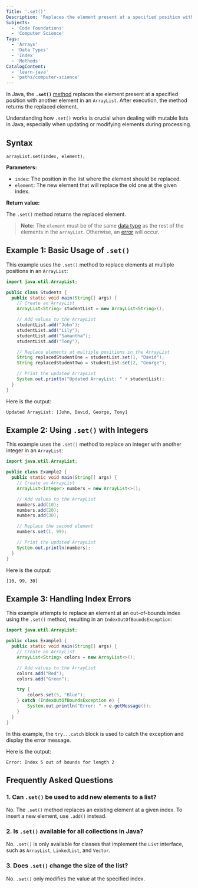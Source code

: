 ```yaml
---
Title: '.set()'
Description: 'Replaces the element present at a specified position with another element in an ArrayList.'
Subjects:
  - 'Code Foundations'
  - 'Computer Science'
Tags:
  - 'Arrays'
  - 'Data Types'
  - 'Index'
  - 'Methods'
CatalogContent:
  - 'learn-java'
  - 'paths/computer-science'
---
```


In Java, the **`.set()`** [method](https://www.codecademy.com/resources/docs/java/methods) replaces the element present at a specified position with another element in an `ArrayList`. After execution, the method returns the replaced element.

Understanding how `.set()` works is crucial when dealing with mutable lists in Java, especially when updating or modifying elements during processing.

## Syntax

```pseudo
arrayList.set(index, element);
```

**Parameters:**

- `index`: The position in the list where the element should be replaced.
- `element`: The new element that will replace the old one at the given index.

**Return value:**

The `.set()` method returns the replaced element.

> **Note:** The `element` must be of the same [data type](https://www.codecademy.com/resources/docs/java/data-types) as the rest of the elements in the `arrayList`. Otherwise, an [error](https://www.codecademy.com/resources/docs/java/errors) will occur.

## Example 1: Basic Usage of `.set()`

This example uses the `.set()` method to replace elements at multiple positions in an `ArrayList`:

```java
import java.util.ArrayList;

public class Students {
  public static void main(String[] args) {
    // Create an ArrayList
    ArrayList<String> studentList = new ArrayList<String>();

    // Add values to the ArrayList
    studentList.add("John");
    studentList.add("Lily");
    studentList.add("Samantha");
    studentList.add("Tony");

    // Replace elements at multiple positions in the ArrayList
    String replacedStudentOne = studentList.set(1, "David");
    String replacedStudentTwo = studentList.set(2, "George");

    // Print the updated ArrayList
    System.out.println("Updated ArrayList: " + studentList);
  }
}
```

Here is the output:

```shell
Updated ArrayList: [John, David, George, Tony]
```

## Example 2: Using `.set()` with Integers

This example uses the `.set()` method to replace an integer with another integer in an `ArrayList`:

```java
import java.util.ArrayList;

public class Example2 {
  public static void main(String[] args) {
    // Create an ArrayList
    ArrayList<Integer> numbers = new ArrayList<>();

    // Add values to the ArrayList
    numbers.add(10);
    numbers.add(20);
    numbers.add(30);

    // Replace the second element
    numbers.set(1, 99);

    // Print the updated ArrayList
    System.out.println(numbers);
  }
}
```

Here is the output:

```shell
[10, 99, 30]
```

## Example 3: Handling Index Errors

This example attempts to replace an element at an out-of-bounds index using the `.set()` method, resulting in an `IndexOutOfBoundsException`:

```java
import java.util.ArrayList;

public class Example3 {
  public static void main(String[] args) {
    // Create an ArrayList
    ArrayList<String> colors = new ArrayList<>();

    // Add values to the ArrayList
    colors.add("Red");
    colors.add("Green");

    try {
        colors.set(5, "Blue");
    } catch (IndexOutOfBoundsException e) {
        System.out.println("Error: " + e.getMessage());
    }
  }
}
```

In this example, the `try...catch` block is used to catch the exception and display the error message.

Here is the output:

```shell
Error: Index 5 out of bounds for length 2
```

## Frequently Asked Questions

### 1. Can `.set()` be used to add new elements to a list?

No. The `.set()` method replaces an existing element at a given index. To insert a new element, use `.add()` instead.

### 2. Is `.set()` available for all collections in Java?

No. `.set()` is only available for classes that implement the `List` interface, such as `ArrayList`, `LinkedList`, and `Vector`.

### 3. Does `.set()` change the size of the list?

No. `.set()` only modifies the value at the specified index.
